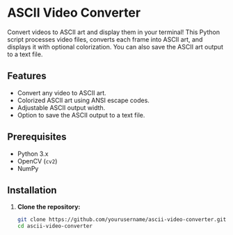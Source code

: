 # ASCII Video Converter

Convert videos to ASCII art and display them in your terminal! This Python script processes video files, converts each frame into ASCII art, and displays it with optional colorization. You can also save the ASCII art output to a text file.

## Features

- Convert any video to ASCII art.
- Colorized ASCII art using ANSI escape codes.
- Adjustable ASCII output width.
- Option to save the ASCII output to a text file.

## Prerequisites

- Python 3.x
- OpenCV (`cv2`)
- NumPy

## Installation

1. **Clone the repository:**

   ```bash
   git clone https://github.com/yourusername/ascii-video-converter.git
   cd ascii-video-converter


